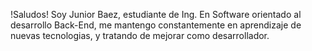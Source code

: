 !Saludos!
Soy Junior Baez, estudiante de Ing. En Software orientado al desarrollo Back-End, me mantengo constantemente en aprendizaje de nuevas tecnologias, y tratando de mejorar como desarrollador.
